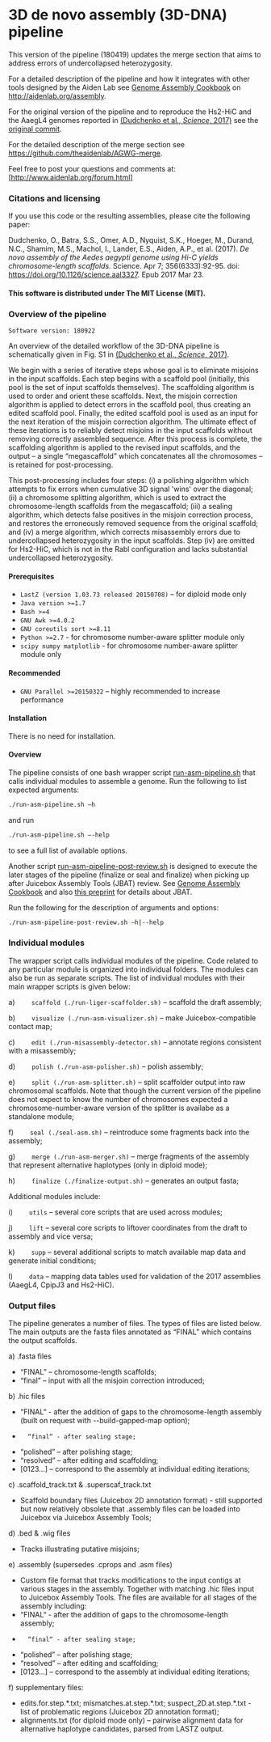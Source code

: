 # 3D de novo assembly (3D-DNA) pipeline

This version of the pipeline (180419) updates the merge section that aims to address errors of undercollapsed heterozygosity.

For a detailed description of the pipeline and how it integrates with other tools designed by the Aiden Lab see [Genome Assembly Cookbook](http://aidenlab.org/assembly/manual_180322.pdf) on http://aidenlab.org/assembly.

For the original version of the pipeline and to reproduce the Hs2-HiC and the AaegL4 genomes reported in [(Dudchenko et al., *Science*, 2017)](http://science.sciencemag.org/content/356/6333/92) see the [original commit](https://github.com/theaidenlab/3d-dna/tree/745779bdf64db6e55bddb70c24e9b58825938c33).

For the detailed description of the merge section see https://github.com/theaidenlab/AGWG-merge.

Feel free to post your questions and comments at:
[http://www.aidenlab.org/forum.html]

### Citations and licensing
If you use this code or the resulting assemblies, please cite the following paper:

Dudchenko, O., Batra, S.S., Omer, A.D., Nyquist, S.K., Hoeger, M., Durand, N.C., Shamim, M.S., Machol, I., Lander, E.S., Aiden, A.P., et al. (2017). *De novo assembly of the *Aedes aegypti* genome using Hi-C yields chromosome-length scaffolds.* Science. Apr 7; 356(6333):92-95. doi: https://doi.org/10.1126/science.aal3327. Epub 2017 Mar 23.

#### This software is distributed under The MIT License (MIT).

### Overview of the pipeline
`Software version: 180922`

An overview of the detailed workflow of the 3D-DNA pipeline is schematically given in Fig. S1 in [(Dudchenko et al., *Science*, 2017)](http://science.sciencemag.org/content/356/6333/92).

We begin with a series of iterative steps whose goal is to eliminate misjoins in the input scaffolds. Each step begins with a scaffold pool (initially, this pool is the set of input scaffolds themselves). The scaffolding algorithm is used to order and orient these scaffolds. Next, the misjoin correction algorithm is applied to detect errors in the scaffold pool, thus creating an edited scaffold pool. Finally, the edited scaffold pool is used as an input for the next iteration of the misjoin correction algorithm. The ultimate effect of these iterations is to reliably detect misjoins in the input scaffolds without removing correctly assembled sequence. After this process is complete, the scaffolding algorithm is applied to the revised input scaffolds, and the output – a single “megascaffold” which concatenates all the chromosomes – is retained for post-processing.

This post-processing includes four steps: (i) a polishing algorithm which attempts to fix errors when cumulative 3D signal 'wins' over the diagonal; (ii) a chromosome splitting algorithm, which is used to extract the chromosome-length scaffolds from the megascaffold; (iii) a sealing algorithm, which detects false positives in the misjoin correction process, and restores the erroneously removed sequence from the original scaffold; and (iv) a merge algorithm, which corrects misassembly errors due to undercollapsed heterozygosity in the input scaffolds. Step (iv) are omitted for Hs2-HiC, which is not in the Rabl configuration and lacks substantial undercollapsed heterozygosity.

#### Prerequisites
- `LastZ (version 1.03.73 released 20150708)` – for diploid mode only
- `Java version >=1.7`
- `Bash >=4`
- `GNU Awk >=4.0.2`
- `GNU coreutils sort >=8.11`
- `Python >=2.7` -  for chromosome number-aware splitter module only 
- `scipy numpy matplotlib` - for chromosome number-aware splitter module only

#### Recommended
- `GNU Parallel >=20150322` – highly recommended to increase performance

#### Installation
There is no need for installation.

#### Overview
The pipeline consists of one bash wrapper script [run-asm-pipeline.sh](https://github.com/theaidenlab/3d-dna/blob/master/run-asm-pipeline.sh) that calls individual modules to assemble a genome. Run the following to list expected arguments: 

```sh
./run-asm-pipeline.sh –h
```
and run
```sh
./run-asm-pipeline.sh –-help
```
to see a full list of available options.

Another script [run-asm-pipeline-post-review.sh](https://github.com/theaidenlab/3d-dna/blob/master/run-asm-pipeline-post-review.sh) is designed to execute the later stages of the pipeline (finalize or seal and finalize) when picking up after Juicebox Assembly Tools (JBAT) review. See [Genome Assembly Cookbook](http://aidenlab.org/assembly/manual_180322.pdf) and also [this preprint](https://www.biorxiv.org/content/early/2018/01/28/254797) for details about JBAT.

Run the following for the description of arguments and options: 
```sh
./run-asm-pipeline-post-review.sh –h|--help
```

### Individual modules
The wrapper script calls individual modules of the pipeline. Code related to any particular module is organized into individual folders. The modules can also be run as separate scripts. The list of individual modules with their main wrapper scripts is given below:

a) `	scaffold (./run-liger-scaffolder.sh)`	– scaffold the draft assembly;

b) `	visualize (./run-asm-visualizer.sh)`	– make Juicebox-compatible contact map;

c) `	edit (./run-misassembly-detector.sh)`	– annotate regions consistent with a misassembly;

d) `	polish (./run-asm-polisher.sh)`	– polish assembly;

e) `	split (./run-asm-splitter.sh)`	– split scaffolder output into raw chromosomal scaffolds. Note that though the current version of the pipeline does not expect to know the number of chromosomes expected a chromosome-number-aware version of the splitter is availabe as a standalone module;

f) `	seal (./seal-asm.sh)`	– reintroduce some fragments back into the assembly;

g) `	merge (./run-asm-merger.sh)`	– merge fragments of the assembly that represent alternative haplotypes (only in diploid mode);

h) `	finalize (./finalize-output.sh)`	– generates an output fasta;

Additional modules include:

i) `	utils`	– several core scripts that are used across modules;

j) `	lift`	– several core scripts to liftover coordinates from the draft to assembly and vice versa;

k) `	supp`	– several additional scripts to match available map data and generate initial conditions;

l) `	data`	– mapping data tables used for validation of the 2017 assemblies (AaegL4, CpipJ3 and Hs2-HiC).


### Output files
The pipeline generates a number of files. The types of files are listed below. The main outputs are the fasta files annotated as “FINAL” which contains the output scaffolds.

a) 	.fasta files
- 	“FINAL” – chromosome-length scaffolds;
- 	“final” – input with all the misjoin correction introduced;

b) 	.hic files
-	“FINAL“ - after the addition of gaps to the chromosome-length assembly (built on request with --build-gapped-map option);
-   	“final“ - after sealing stage;
- 	“polished” – after polishing stage;
- 	“resolved” – after editing and scaffolding;
- 	[0123…] – correspond to the assembly at individual editing iterations;

c) 	.scaffold_track.txt & .superscaf_track.txt
- 	Scaffold boundary files (Juicebox 2D annotation format) - still supported but now relatively obsolete that .assembly files can be loaded into Juicebox via Juicebox Assembly Tools;

d) 	.bed & .wig files
- 	Tracks illustrating putative misjoins;

e) 	.assembly (supersedes .cprops and .asm files)
- 	Custom file format that tracks modifications to the input contigs at various stages in the assembly. Together with matching .hic files input to Juicebox Assembly Tools. The files are available for all stages of the assembly including:
-	“FINAL“ - after the addition of gaps to the chromosome-length assembly;
-   	“final“ - after sealing stage;
- 	“polished” – after polishing stage;
- 	“resolved” – after editing and scaffolding;
- 	[0123…] – correspond to the assembly at individual editing iterations;


f) 	supplementary files:
- 	edits.for.step.\*.txt; mismatches.at.step.\*.txt; suspect_2D.at.step.\*.txt - list of problematic regions (Juicebox 2D annotation format);
- 	alignments.txt (for diploid mode only) – pairwise alignment data for alternative haplotype candidates, parsed from LASTZ output.


[Supporting Online Materials]: <http://science.sciencemag.org/content/suppl/2017/03/22/science.aal3327.DC1?_ga=1.9816115.760837492.1490574064>
[Dudchenko et al., De novo assembly of the Aedes aegypti genome using Hi-C yields chromosome-length scaffolds. Science, 2017.]: <http://science.sciencemag.org/content/early/2017/03/22/science.aal3327.full>
[Juicer (Durand & Shamim et al., Cell Systems, 2016)]: <http://www.cell.com/cell-systems/abstract/S2405-4712(16)30219-8>
[Juicebox (Durand & Robinson et al., Cell Systems, 2016)]: <http://www.cell.com/cell-systems/abstract/S2405-4712(15)00054-X>
[http://www.aidenlab.org/forum.html]: <http://www.aidenlab.org/forum.html>
[GSE95797]: <https://www.ncbi.nlm.nih.gov/geo/query/acc.cgi?acc=GSE95797>
